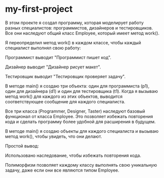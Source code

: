 # my-first-project
В этом проекте я создал программу, которая моделирует работу разных специалистов: программистов, дизайнеров и тестировщиков. Все они наследуют общий класс Employee, который имеет метод work().

Я переопределил метод work() в каждом классе, чтобы каждый специалист выполнял свою работу:

Программист выводит "Программист пишет код".

Дизайнер выводит "Дизайнер рисует макет".

Тестировщик выводит "Тестировщик проверяет задачу".

В методе main() я создаю три объекта: один для программиста (p1), один для дизайнера (d1) и один для тестировщика (t1). Когда я вызываю метод work() для каждого из этих объектов, выводится соответствующее сообщение для каждого специалиста.

Все три класса (Programmer, Designer, Taster) наследуют базовый функционал от класса Employee. Это позволяет избежать повторения кода и сделать программу более удобной для расширения в будущем.

В методе main() я создаю объекты для каждого специалиста и вызываю метод work(), чтобы увидеть, что они делают.

Простой вывод:

Использовано наследование, чтобы избежать повторения кода.

Полиморфизм позволяет каждому классу выполнять свою уникальную задачу, даже если они все являются типом Employee.
